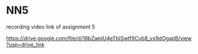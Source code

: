 # NN5

recording video link of assignment 5

https://drive.google.com/file/d/18bZaeiiU4eTbISwtf9Cvb8_vx9dOgapB/view?usp=drive_link

